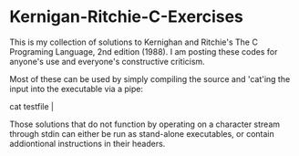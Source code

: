 # Kernigan-Ritchie-C-Exercises

This is my collection of solutions to Kernighan and Ritchie's The C Programing Language, 2nd edition (1988).  I am 
posting these codes for anyone's use and everyone's constructive criticism.

Most of these can be used by simply compiling the source and 'cat'ing the input into the executable via a pipe:

cat testfile | <executable>

Those solutions that do not function by operating on a character stream through stdin can either be run as stand-alone 
executables, or contain addiontional instructions in their headers.
